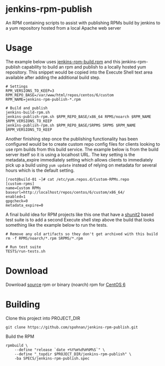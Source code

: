 jenkins-rpm-publish
===================

An RPM containing scripts to assist with publishing RPMs build by jenkins to a yum repository
hosted from a local Apache web server


Usage
=================
The example below uses [jenkins-rpm-build.rpm](https://github.com/spohnan/jenkins-rpm-build) and
this jenkins-rpm-publish capability to build an rpm and publish to a locally hosted yum repository.
This snippet would be copied into the Execute Shell text area available after adding the additional
build step.

    # Settings
    RPM_VERSIONS_TO_KEEP=3
    RPM_REPO_BASE=/var/www/html/repos/centos/6/custom
    RPM_NAME=jenkins-rpm-publish-*.rpm

    # Build and publish
    jenkins-build-rpm.sh
    jenkins-publish-rpm.sh $RPM_REPO_BASE/x86_64 RPMS/noarch $RPM_NAME $RPM_VERSIONS_TO_KEEP
    jenkins-publish-rpm.sh $RPM_REPO_BASE/SRPMS SRPMS $RPM_NAME $RPM_VERSIONS_TO_KEEP

Another finishing step once the publishing functionality has been configured would be to create custom
repo config files for clients looking to use rpm builds from this build service. The example below is
from the build server itself so it is using a localhost URL. The key setting is the metadata_expire immediately
setting which allows clients to immediately pick up a build using `yum update` instead of relying on metadata
for several hours which is the default setting.

    [root@build-01 ~]# cat /etc/yum.repos.d/Custom-RPMs.repo
    [custom-rpms]
    name=Custom RPMs
    baseurl=http://localhost/repos/centos/6/custom/x86_64/
    enabled=1
    gpgcheck=0
    metadata_expire=0

A final build idea for RPM projects like this one that have a [shunit2](https://code.google.com/p/shunit2/) based test
suite is to add a second Execute shell step above the build that looks something like the example below to run the tests.

    # Remove any old artifacts so they don't get archived with this build
    rm -f RPMS/noarch/*.rpm SRPMS/*.rpm

    # Run test suite
    TESTS/run-tests.sh


Download
=================
Download [source](http://static-01.andyspohn.com/rpm/centos/6/jenkins-rpm-publish-1.0.src.rpm) rpm
or binary (noarch) rpm for [CentOS 6](http://static-01.andyspohn.com/rpm/centos/6/jenkins-rpm-publish-1.0.noarch.rpm)


Building
=================
Clone this project into PROJECT_DIR

    git clone https://github.com/spohnan/jenkins-rpm-publish.git

Build the RPM

    rpmbuild \
        --define "release `date +%Y%m%d%H%M%S`" \
        --define "_topdir $PROJECT_DIR/jenkins-rpm-publish" \
        -ba SPECS/jenkins-rpm-publish.spec
